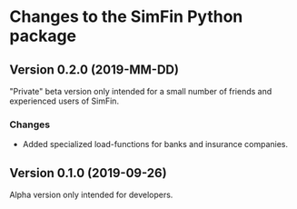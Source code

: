 # Changes to the SimFin Python package

## Version 0.2.0 (2019-MM-DD)

"Private" beta version only intended for a small number of friends and
experienced users of SimFin.

### Changes

- Added specialized load-functions for banks and insurance companies.


## Version 0.1.0 (2019-09-26)

Alpha version only intended for developers.
